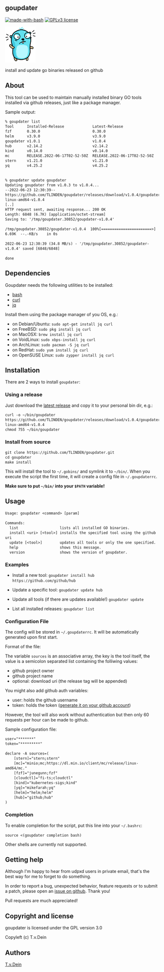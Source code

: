 ## goupdater
[![made-with-bash](https://img.shields.io/badge/Made%20with-Bash-1f425f.svg)](https://www.gnu.org/software/bash/)
[![GPLv3 license](https://img.shields.io/badge/License-GPLv3-blue.svg)](http://perso.crans.org/besson/LICENSE.html)

<img src="https://raw.githubusercontent.com/TLINDEN/goupdater/main/rage.png" width="100">

install and update go binaries released on github

## About
This tool can be used to maintain manually installed binary GO
tools installed via github releases, just like a package manager.

Sample output:
```
% goupdater list
Tool      Installed-Release             Latest-Release
fzf       0.30.0                        0.30.0
helm      v3.9.0                        v3.9.0
goupdater v1.0.1                        v1.0.4
hub       v2.14.2                       v2.14.2
kind      v0.14.0                       v0.14.0
mc        RELEASE.2022-06-17T02-52-50Z  RELEASE.2022-06-17T02-52-50Z
stern     v1.21.0                       v1.21.0
yq        v4.25.2                       v4.25.2


% goupdater update goupdater 
Updating goupdater from v1.0.3 to v1.0.4...
--2022-06-23 12:30:39--
https://github.com/TLINDEN/goupdater/releases/download/v1.0.4/goupdater-linux-amd64-v1.0.4
[..]
HTTP request sent, awaiting response... 200 OK
Length: 6848 (6.7K) [application/octet-stream]
Saving to: '/tmp/goupdater.30852/goupdater-v1.0.4'

/tmp/goupdater.30852/goupdater-v1.0.4  100%[=======================>]   6.69K  --.-KB/s    in 0s      

2022-06-23 12:30:39 (34.8 MB/s) - '/tmp/goupdater.30852/goupdater-v1.0.4' saved [6848/6848]

done

```

## Dependencies

Goupdater needs the following utilities to be installed:

- [bash](https://www.gnu.org/software/bash/)
- [curl](https://curl.se/)
- [jq](https://stedolan.github.io/jq/)

Install them using the package manager of you OS, e.g.:

- on Debian/Ubuntu:
  `sudo apt-get install jq curl`
- on FreeBSD:
  `sudo pkg install jq curl`
- on MacOSX:
  `brew install jq curl`
- on VoidLinux:
  `sudo xbps-install jq curl`
- on ArchLinux:
  `sudo pacman -S jq curl`
- on RedHat:
  `sudo yum install jq curl`
- on OpenSUSE Linux:
  `sudo zypper install jq curl`

## Installation

There are 2 ways to install `goupdater`:

### Using a release

Just download the [latest release](https://github.com/TLINDEN/goupdater/releases)
and copy it to your personal bin dir, e.g.:

```
curl -o ~/bin/goupdater https://github.com/TLINDEN/goupdater/releases/download/v1.0.4/goupdater-linux-amd64-v1.0.4
chmod 755 ~/bin/goupdater
```

### Install from source

```
git clone https://github.com/TLINDEN/goupdater.git
cd goupdater
make install
```

This will install the tool to `~/.gobins/` and symlink it to `~/bin/`.
When you execute the script the first time, it will create a config file
in `~/.goupdaterrc`.

**Make sure to put `~/bin/` into your `$PATH` variable!**

## Usage
```
Usage: goupdater <command> [param]

Commands:
  list                   lists all installed GO binaries.
  install <uri> [<tool>] installs the specified tool using the github uri
  update [<tool>]        updates all tools or only the one specified.
  help                   shows this message.
  version                shows the version of goupdater.
```

### Examples

- Install a new tool:
  `goupdater install hub https://github.com/github/hub`

- Update a specific tool:
  `goupdater update hub`

- Update all tools (if there are updates available!)
  `goupdater update`

- List all installed releases:
  `goupdater list`

### Configuration File

The config will be stored in `~/.goupdaterrc`. It will be automatically
generated upon first start.

Format of the file:

The variable `sources` is an associative array, the key
is the tool itself, the value is a semicolon separated
list containing the folliwing values:
- github project owner
- github project name
- optional: download uri (the release tag will be appended)

You might also add github auth variables:
- user: holds the github username
- token: holds the token ([generate it on your github account](https://github.com/settings/tokens))

However, the tool will also work without authentication but
then only 60 requests per hour can be made to github.

Sample configuration file:
```
user="*******"
token="*********"

declare -A sources=(
    [stern]="stern;stern"
    [mc]="minio;mc;https://dl.min.io/client/mc/release/linux-amd64/mc."
    [fzf]="junegunn;fzf"
    [cloudctl]="fi-ts;cloudctl"
    [kind]="kubernetes-sigs;kind"
    [yq]="mikefarah;yq"
    [helm]="helm;helm"
    [hub]="github;hub"
)
```

### Completion

To enable completion for the script, put this line into your `~/.bashrc`:

`source <(goupdater completion bash)`

Other shells are currently not supported.

## Getting help

Although I'm happy to hear from udpxd users in private email, that's the best way for me to forget to do something.

In order to report a bug, unexpected behavior, feature requests or to submit a patch, please open an [issue on github](https://github.com/TLINDEN/goupdater/issues). Thank you!

Pull requests are much appreciated!

## Copyright and license

goupdater is licensed under the GPL version 3.0

Copyleft (c) T.v.Dein

## Authors

[T.v.Dein](https://github.com/TLINDEN/)
